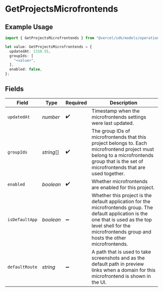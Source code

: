 # GetProjectsMicrofrontends

## Example Usage

```typescript
import { GetProjectsMicrofrontends } from "@vercel/sdk/models/operations/getprojects.js";

let value: GetProjectsMicrofrontends = {
  updatedAt: 1310.55,
  groupIds: [
    "<value>",
  ],
  enabled: false,
};
```

## Fields

| Field                                                                                                                                                                                                                 | Type                                                                                                                                                                                                                  | Required                                                                                                                                                                                                              | Description                                                                                                                                                                                                           |
| --------------------------------------------------------------------------------------------------------------------------------------------------------------------------------------------------------------------- | --------------------------------------------------------------------------------------------------------------------------------------------------------------------------------------------------------------------- | --------------------------------------------------------------------------------------------------------------------------------------------------------------------------------------------------------------------- | --------------------------------------------------------------------------------------------------------------------------------------------------------------------------------------------------------------------- |
| `updatedAt`                                                                                                                                                                                                           | *number*                                                                                                                                                                                                              | :heavy_check_mark:                                                                                                                                                                                                    | Timestamp when the microfrontends settings were last updated.                                                                                                                                                         |
| `groupIds`                                                                                                                                                                                                            | *string*[]                                                                                                                                                                                                            | :heavy_check_mark:                                                                                                                                                                                                    | The group IDs of microfrontends that this project belongs to. Each microfrontend project must belong to a microfrontends group that is the set of microfrontends that are used together.                              |
| `enabled`                                                                                                                                                                                                             | *boolean*                                                                                                                                                                                                             | :heavy_check_mark:                                                                                                                                                                                                    | Whether microfrontends are enabled for this project.                                                                                                                                                                  |
| `isDefaultApp`                                                                                                                                                                                                        | *boolean*                                                                                                                                                                                                             | :heavy_minus_sign:                                                                                                                                                                                                    | Whether this project is the default application for the microfrontends group. The default application is the one that is used as the top level shell for the microfrontends group and hosts the other microfrontends. |
| `defaultRoute`                                                                                                                                                                                                        | *string*                                                                                                                                                                                                              | :heavy_minus_sign:                                                                                                                                                                                                    | A path that is used to take screenshots and as the default path in preview links when a domain for this microfrontend is shown in the UI.                                                                             |